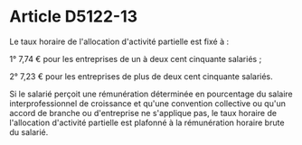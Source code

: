 # Article D5122-13

Le taux horaire de l'allocation d'activité partielle est fixé à : 

1° 7,74 € pour les entreprises de un à deux cent cinquante salariés ; 

2° 7,23 € pour les entreprises de plus de deux cent cinquante salariés.

Si le salarié perçoit une rémunération déterminée en pourcentage du salaire interprofessionnel de croissance et qu'une convention collective ou qu'un accord de branche ou d'entreprise ne s'applique pas, le taux horaire de l'allocation d'activité partielle est plafonné à la rémunération horaire brute du salarié.